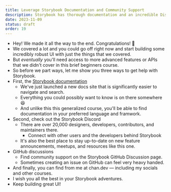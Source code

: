 ```yaml
---
title: Leverage Storybook Documentation and Community Support
description: Storybook has thorough documentation and an incredible Discord community to help you. Learn how to efficiently find solutions and tips, ensuring you always have the support you need.
date: 2023-11-09
status: draft
order: 19
---
```


- Hey! We made it all the way to the end. Congratulations! 🎉
- We covered a lot and you could go off right now and start building some incredibly robust UI with just the things that we covered.
- But _eventually_ you'll need access to more advanced features or APIs that we didn't cover in this brief beginners course.
- So before we part ways, let me show you three ways to get help with Storybook.
- First, the [Storybook documentation](https://storybook.js.org/docs/react/get-started/introduction)
  - We've just launched a new docs site that is significantly easier to navigate and search.
  - Everything you could possibly want to know is on there somewhere 😆
  - And unlike this this generalized course, you'll be able to find documentation in your preferred language and framwork.
- Second, check out the Storybook Discord
  - There are over 20,000 designers, developers, contributors, and maintainers there.
    - Connect with other users and the developers behind Storybook
  - It's also the best place to stay up-to-date on new feature announcements, meetups, and resources like this one.
- GitHub discussions
  - Find community support on the Storybook GitHub Discussion page.
  - Sometimes creating an issue on GitHub can feel very heavy handed.
- And finally, you can find from me at chan.dev — including my socials and other courses.
- I wish you all the best in your Storybook adventures.
- Keep building great UI!
